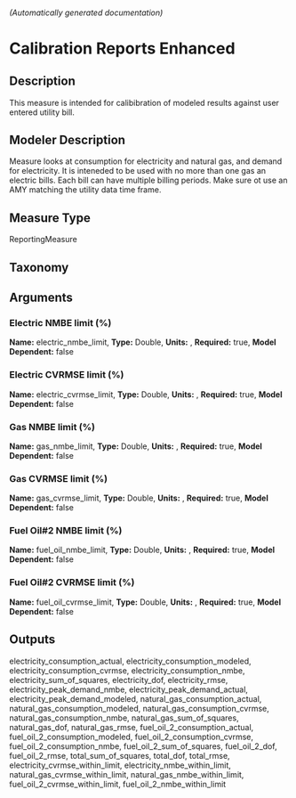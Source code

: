 

###### (Automatically generated documentation)

# Calibration Reports Enhanced

## Description
This measure is intended for calibibration of modeled results against user entered utility bill.

## Modeler Description
Measure looks at consumption for electricity and natural gas, and demand for electricity. It is inteneded to be used with no more than one gas an electric bills. Each bill can have multiple billing periods. Make sure ot use an AMY matching the utility data time frame.

## Measure Type
ReportingMeasure

## Taxonomy


## Arguments


### Electric NMBE limit (%)

**Name:** electric_nmbe_limit,
**Type:** Double,
**Units:** ,
**Required:** true,
**Model Dependent:** false

### Electric CVRMSE limit (%)

**Name:** electric_cvrmse_limit,
**Type:** Double,
**Units:** ,
**Required:** true,
**Model Dependent:** false

### Gas NMBE limit (%)

**Name:** gas_nmbe_limit,
**Type:** Double,
**Units:** ,
**Required:** true,
**Model Dependent:** false

### Gas CVRMSE limit (%)

**Name:** gas_cvrmse_limit,
**Type:** Double,
**Units:** ,
**Required:** true,
**Model Dependent:** false

### Fuel Oil#2 NMBE limit (%)

**Name:** fuel_oil_nmbe_limit,
**Type:** Double,
**Units:** ,
**Required:** true,
**Model Dependent:** false

### Fuel Oil#2 CVRMSE limit (%)

**Name:** fuel_oil_cvrmse_limit,
**Type:** Double,
**Units:** ,
**Required:** true,
**Model Dependent:** false

## Outputs

electricity_consumption_actual, electricity_consumption_modeled, electricity_consumption_cvrmse, electricity_consumption_nmbe, electricity_sum_of_squares, electricity_dof, electricity_rmse, electricity_peak_demand_nmbe, electricity_peak_demand_actual, electricity_peak_demand_modeled, natural_gas_consumption_actual, natural_gas_consumption_modeled, natural_gas_consumption_cvrmse, natural_gas_consumption_nmbe, natural_gas_sum_of_squares, natural_gas_dof, natural_gas_rmse, fuel_oil_2_consumption_actual, fuel_oil_2_consumption_modeled, fuel_oil_2_consumption_cvrmse, fuel_oil_2_consumption_nmbe, fuel_oil_2_sum_of_squares, fuel_oil_2_dof, fuel_oil_2_rmse, total_sum_of_squares, total_dof, total_rmse, electricity_cvrmse_within_limit, electricity_nmbe_within_limit, natural_gas_cvrmse_within_limit, natural_gas_nmbe_within_limit, fuel_oil_2_cvrmse_within_limit, fuel_oil_2_nmbe_within_limit
